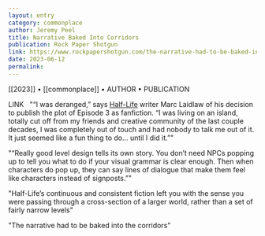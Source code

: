 ```yaml
---
layout: entry
category: commonplace
author: Jeremy Peel
title: Narrative Baked Into Corridors
publication: Rock Paper Shotgun
link: https://www.rockpapershotgun.com/the-narrative-had-to-be-baked-into-the-corridors-marc-laidlaw-on-writing-half-life
date: 2023-06-12
permalink:
---
```


[[2023]] • [[commonplace]] • AUTHOR • PUBLICATION

LINK
 
"“I was deranged,” says [Half-Life](https://www.rockpapershotgun.com/games/half-life) writer Marc Laidlaw of his decision to publish the plot of Episode 3 as fanfiction. “I was living on an island, totally cut off from my friends and creative community of the last couple decades, I was completely out of touch and had nobody to talk me out of it. It just seemed like a fun thing to do… until I did it.”"

"“Really good level design tells its own story. You don’t need NPCs popping up to tell you what to do if your visual grammar is clear enough. Then when characters do pop up, they can say lines of dialogue that make them feel like characters instead of signposts.”"

"Half-Life’s continuous and consistent fiction left you with the sense you were passing through a cross-section of a larger world, rather than a set of fairly narrow levels"

"The narrative had to be baked into the corridors"
